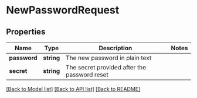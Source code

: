 # NewPasswordRequest

## Properties
Name | Type | Description | Notes
------------ | ------------- | ------------- | -------------
**password** | **string** | The new password in plain text | 
**secret** | **string** | The secret provided after the password reset | 

[[Back to Model list]](../README.md#documentation-for-models) [[Back to API list]](../README.md#documentation-for-api-endpoints) [[Back to README]](../README.md)


